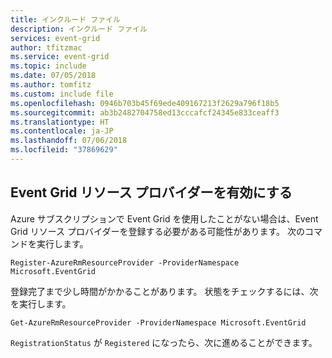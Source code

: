 ```yaml
---
title: インクルード ファイル
description: インクルード ファイル
services: event-grid
author: tfitzmac
ms.service: event-grid
ms.topic: include
ms.date: 07/05/2018
ms.author: tomfitz
ms.custom: include file
ms.openlocfilehash: 0946b703b45f69ede409167213f2629a796f18b5
ms.sourcegitcommit: ab3b2482704758ed13cccafcf24345e833ceaff3
ms.translationtype: HT
ms.contentlocale: ja-JP
ms.lasthandoff: 07/06/2018
ms.locfileid: "37869629"
---
```

## <a name="enable-event-grid-resource-provider"></a>Event Grid リソース プロバイダーを有効にする

Azure サブスクリプションで Event Grid を使用したことがない場合は、Event Grid リソース プロバイダーを登録する必要がある可能性があります。 次のコマンドを実行します。

```azurepowershell-interactive
Register-AzureRmResourceProvider -ProviderNamespace Microsoft.EventGrid
```

登録完了まで少し時間がかかることがあります。 状態をチェックするには、次を実行します。

```azurepowershell-interactive
Get-AzureRmResourceProvider -ProviderNamespace Microsoft.EventGrid
```

`RegistrationStatus` が `Registered` になったら、次に進めることができます。